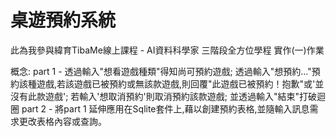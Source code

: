 # 桌遊預約系統
此為我參與緯育TibaMe線上課程 - AI資料科學家 三階段全方位學程 實作(一)作業

概念:
part 1 - 透過輸入"想看遊戲種類"得知尚可預約遊戲; 
         透過輸入"想預約..."預約該種遊戲,若該遊戲已被預約或無該款遊戲,則回覆"此遊戲已被預約！抱歉"或'並沒有此款遊戲'; 
         若輸入'想取消預約'則取消預約該款遊戲;
         並透過輸入"結束"打破迴圈
part 2 - 將part 1 延伸應用在Sqlite套件上,藉以創建預約表格,並隨輸入訊息需求更改表格內容或查詢。
